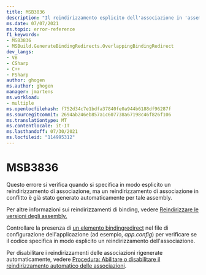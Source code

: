 ```yaml
---
title: MSB3836
description: "Il reindirizzamento esplicito dell'associazione in 'assembly' è in conflitto con un reindirizzamento di associazione generato automaticamente. Valutare la possibilità di rimuoverlo dal file di configurazione dell'applicazione o di disabilitare i reindirizzamenti delle associazioni rigenerate automaticamente. La compilazione la sostituirà con: 'binding-redirect'."
ms.date: 07/07/2021
ms.topic: error-reference
f1_keywords:
- MSB3836
- MSBuild.GenerateBindingRedirects.OverlappingBindingRedirect
dev_langs:
- VB
- CSharp
- C++
- FSharp
author: ghogen
ms.author: ghogen
manager: jmartens
ms.workload:
- multiple
ms.openlocfilehash: f752d34c7e1bdfa37840fe0a944b6188df96287f
ms.sourcegitcommit: 2694ab246eb857a1c607738a67198c46f826f106
ms.translationtype: MT
ms.contentlocale: it-IT
ms.lasthandoff: 07/30/2021
ms.locfileid: "114995312"
---
```

# <a name="msb3836"></a>MSB3836

Questo errore si verifica quando si specifica in modo esplicito un reindirizzamento di associazione, ma un reindirizzamento di associazione in conflitto è già stato generato automaticamente per tale assembly.

Per altre informazioni sui reindirizzamenti di binding, vedere [Reindirizzare le versioni degli assembly.](/dotnet/framework/configure-apps/redirect-assembly-versions)

Controllare la presenza di [un elemento bindingredirect](/dotnet/framework/configure-apps/file-schema/runtime/bindingredirect-element) nel file di configurazione dell'applicazione (ad esempio, *app.config*) per verificare se il codice specifica in modo esplicito un reindirizzamento dell'associazione.

Per disabilitare i reindirizzamenti delle associazioni rigenerate automaticamente, vedere [Procedura: Abilitare o disabilitare il reindirizzamento automatico delle associazioni](/dotnet/framework/configure-apps/how-to-enable-and-disable-automatic-binding-redirection).
